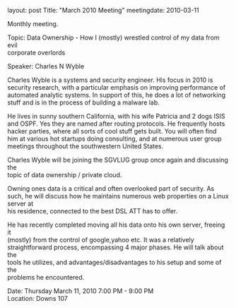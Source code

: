 layout: post
Title: "March 2010 Meeting"
meetingdate: 2010-03-11

Monthly meeting.                                                               
                                                                             
Topic: Data Ownership - How I (mostly) wrestled control of my data from evil   
corporate overlords                                                            
                                                                             
Speaker: Charles N Wyble                                                       
                                                                             
Charles Wyble is a systems and security engineer. His focus in 2010 is         
security research, with a particular emphasis on improving performance of      
automated analytic systems. In support of this, he does a lot of networking    
stuff and is in the process of building a malware lab.                         
                                                                             
He lives in sunny southern California, with his wife Patricia and 2 dogs ISIS  
and OSPF. Yes they are named after routing protocols. He frequently hosts      
hacker parties, where all sorts of cool stuff gets built. You will often find  
him at various hot startups doing consulting, and at numerous user group       
meetings throughout the southwestern United States.                            
                                                                             
Charles Wyble will be joining the SGVLUG group once again and discussing the   
topic of data ownership / private cloud.                                       
                                                                             
Owning ones data is a critical and often overlooked part of security. As such, 
he will discuss how he maintains numerous web properties on a Linux server at  
his residence, connected to the best DSL ATT has to offer.                     
                                                                             
He has recently completed moving all his data onto his own server, freeing it  
(mostly) from the control of google,yahoo etc. It was a relatively             
straightforward process, encompassing 4 major phases. He will talk about the   
tools he utilizes, and advantages/disadvantages to his setup and some of the   
problems he encountered.                                                       
                                                                             
Date: Thursday March 11, 2010 7:00 PM - 9:00 PM                                  
Location: Downs 107                                         
